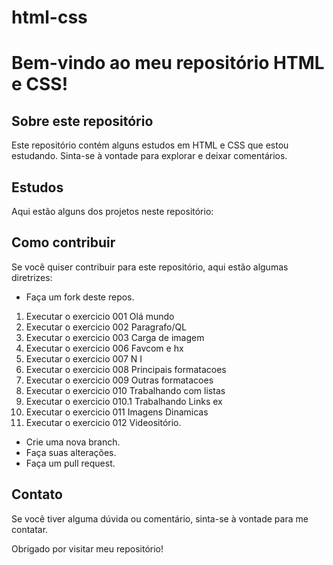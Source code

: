 # html-css
# Bem-vindo ao meu repositório HTML e CSS!

## Sobre este repositório

Este repositório contém alguns estudos em HTML e CSS que estou estudando. Sinta-se à vontade para explorar e deixar comentários.

## Estudos 

Aqui estão alguns dos projetos neste repositório:



## Como contribuir

Se você quiser contribuir para este repositório, aqui estão algumas diretrizes:

- Faça um fork deste repos. 

1. Executar o exercicio 001 Olá mundo
2. Executar o exercicio 002 Paragrafo/QL
3. Executar o exercicio 003 Carga de imagem
4. Executar o exercicio 006 Favcom e hx
5. Executar o exercicio 007 N I
6. Executar o exercicio 008 Principais formatacoes
7. Executar o exercicio 009 Outras formatacoes
8. Executar o exercicio 010 Trabalhando com listas
9. Executar o exercicio 010.1 Trabalhando Links ex
10. Executar o exercicio 011 Imagens Dinamicas
11. Executar o exercicio 012 Videositório.
- Crie uma nova branch.
- Faça suas alterações.
- Faça um pull request.

## Contato

Se você tiver alguma dúvida ou comentário, sinta-se à vontade para me contatar.

Obrigado por visitar meu repositório!
